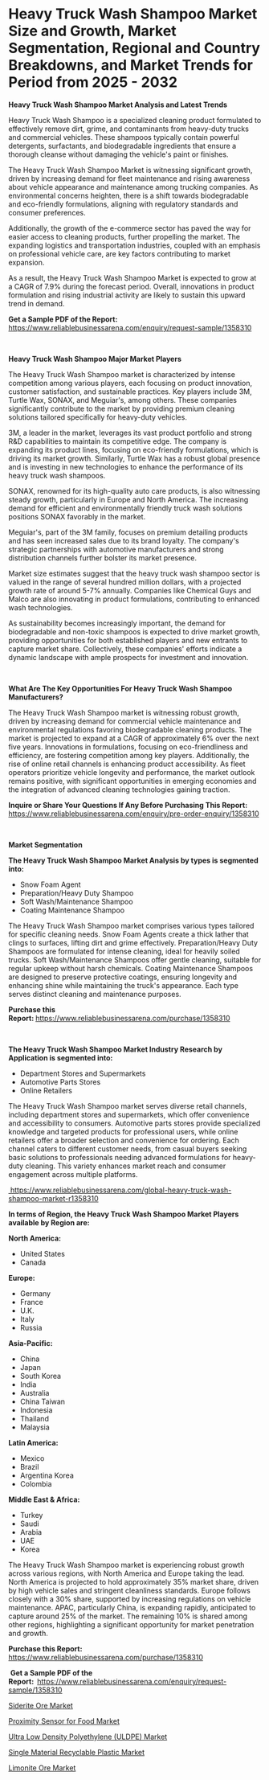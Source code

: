 <p><h1>Heavy Truck Wash Shampoo Market Size and Growth, Market Segmentation, Regional and Country Breakdowns, and Market Trends for Period from 2025 -  2032</h1></p><p><strong>Heavy Truck Wash Shampoo Market Analysis and Latest Trends</strong></p>
<p><p>Heavy Truck Wash Shampoo is a specialized cleaning product formulated to effectively remove dirt, grime, and contaminants from heavy-duty trucks and commercial vehicles. These shampoos typically contain powerful detergents, surfactants, and biodegradable ingredients that ensure a thorough cleanse without damaging the vehicle's paint or finishes. </p><p>The Heavy Truck Wash Shampoo Market is witnessing significant growth, driven by increasing demand for fleet maintenance and rising awareness about vehicle appearance and maintenance among trucking companies. As environmental concerns heighten, there is a shift towards biodegradable and eco-friendly formulations, aligning with regulatory standards and consumer preferences.</p><p>Additionally, the growth of the e-commerce sector has paved the way for easier access to cleaning products, further propelling the market. The expanding logistics and transportation industries, coupled with an emphasis on professional vehicle care, are key factors contributing to market expansion. </p><p>As a result, the Heavy Truck Wash Shampoo Market is expected to grow at a CAGR of 7.9% during the forecast period. Overall, innovations in product formulation and rising industrial activity are likely to sustain this upward trend in demand.</p></p>
<p><strong>Get a Sample PDF of the Report:&nbsp;</strong> <a href="https://www.reliablebusinessarena.com/enquiry/request-sample/1358310?utm_campaign=2194&utm_medium=2&utm_source=Github&utm_content=ia&utm_term=30012025&utm_id=heavy-truck-wash-shampoo">https://www.reliablebusinessarena.com/enquiry/request-sample/1358310</a></p>
<p>&nbsp;</p>
<p><strong>Heavy Truck Wash Shampoo Major Market Players</strong></p>
<p><p>The Heavy Truck Wash Shampoo market is characterized by intense competition among various players, each focusing on product innovation, customer satisfaction, and sustainable practices. Key players include 3M, Turtle Wax, SONAX, and Meguiar's, among others. These companies significantly contribute to the market by providing premium cleaning solutions tailored specifically for heavy-duty vehicles.</p><p>3M, a leader in the market, leverages its vast product portfolio and strong R&D capabilities to maintain its competitive edge. The company is expanding its product lines, focusing on eco-friendly formulations, which is driving its market growth. Similarly, Turtle Wax has a robust global presence and is investing in new technologies to enhance the performance of its heavy truck wash shampoos.</p><p>SONAX, renowned for its high-quality auto care products, is also witnessing steady growth, particularly in Europe and North America. The increasing demand for efficient and environmentally friendly truck wash solutions positions SONAX favorably in the market.</p><p>Meguiar's, part of the 3M family, focuses on premium detailing products and has seen increased sales due to its brand loyalty. The company's strategic partnerships with automotive manufacturers and strong distribution channels further bolster its market presence.</p><p>Market size estimates suggest that the heavy truck wash shampoo sector is valued in the range of several hundred million dollars, with a projected growth rate of around 5-7% annually. Companies like Chemical Guys and Malco are also innovating in product formulations, contributing to enhanced wash technologies.</p><p>As sustainability becomes increasingly important, the demand for biodegradable and non-toxic shampoos is expected to drive market growth, providing opportunities for both established players and new entrants to capture market share. Collectively, these companies' efforts indicate a dynamic landscape with ample prospects for investment and innovation.</p></p>
<p>&nbsp;</p>
<p><strong>What Are The Key Opportunities For Heavy Truck Wash Shampoo Manufacturers?</strong></p>
<p><p>The Heavy Truck Wash Shampoo market is witnessing robust growth, driven by increasing demand for commercial vehicle maintenance and environmental regulations favoring biodegradable cleaning products. The market is projected to expand at a CAGR of approximately 6% over the next five years. Innovations in formulations, focusing on eco-friendliness and efficiency, are fostering competition among key players. Additionally, the rise of online retail channels is enhancing product accessibility. As fleet operators prioritize vehicle longevity and performance, the market outlook remains positive, with significant opportunities in emerging economies and the integration of advanced cleaning technologies gaining traction.</p></p>
<p><strong>Inquire or Share Your Questions If Any Before Purchasing This Report:</strong> <a href="https://www.reliablebusinessarena.com/enquiry/pre-order-enquiry/1358310?utm_campaign=2194&utm_medium=2&utm_source=Github&utm_content=ia&utm_term=30012025&utm_id=heavy-truck-wash-shampoo">https://www.reliablebusinessarena.com/enquiry/pre-order-enquiry/1358310</a></p>
<p>&nbsp;</p>
<p><strong>Market Segmentation</strong></p>
<p><strong>The Heavy Truck Wash Shampoo Market Analysis by types is segmented into:</strong></p>
<p><ul><li>Snow Foam Agent</li><li>Preparation/Heavy Duty Shampoo</li><li>Soft Wash/Maintenance Shampoo</li><li>Coating Maintenance Shampoo</li></ul></p>
<p><p>The Heavy Truck Wash Shampoo market comprises various types tailored for specific cleaning needs. Snow Foam Agents create a thick lather that clings to surfaces, lifting dirt and grime effectively. Preparation/Heavy Duty Shampoos are formulated for intense cleaning, ideal for heavily soiled trucks. Soft Wash/Maintenance Shampoos offer gentle cleaning, suitable for regular upkeep without harsh chemicals. Coating Maintenance Shampoos are designed to preserve protective coatings, ensuring longevity and enhancing shine while maintaining the truck's appearance. Each type serves distinct cleaning and maintenance purposes.</p></p>
<p><strong>Purchase this Report:&nbsp;</strong><a href="https://www.reliablebusinessarena.com/purchase/1358310?utm_campaign=2194&utm_medium=2&utm_source=Github&utm_content=ia&utm_term=30012025&utm_id=heavy-truck-wash-shampoo">https://www.reliablebusinessarena.com/purchase/1358310</a></p>
<p>&nbsp;</p>
<p><strong>The Heavy Truck Wash Shampoo Market Industry Research by Application is segmented into:</strong></p>
<p><ul><li>Department Stores and Supermarkets</li><li>Automotive Parts Stores</li><li>Online Retailers</li></ul></p>
<p><p>The Heavy Truck Wash Shampoo market serves diverse retail channels, including department stores and supermarkets, which offer convenience and accessibility to consumers. Automotive parts stores provide specialized knowledge and targeted products for professional users, while online retailers offer a broader selection and convenience for ordering. Each channel caters to different customer needs, from casual buyers seeking basic solutions to professionals needing advanced formulations for heavy-duty cleaning. This variety enhances market reach and consumer engagement across multiple platforms.</p></p>
<p><a href="https://www.reliablebusinessarena.com/global-heavy-truck-wash-shampoo-market-r1358310?utm_campaign=2194&utm_medium=2&utm_source=Github&utm_content=ia&utm_term=30012025&utm_id=heavy-truck-wash-shampoo">&nbsp;https://www.reliablebusinessarena.com/global-heavy-truck-wash-shampoo-market-r1358310</a></p>
<p><strong>In terms of Region, the Heavy Truck Wash Shampoo Market Players available by Region are:</strong></p>
<p>
    <p> <strong> North America: </strong>
        <ul>
            <li>United States</li>
            <li>Canada</li>
        </ul>
        </p> 
    <p> <strong> Europe: </strong>
        <ul>
            <li>Germany</li>
            <li>France</li>
            <li>U.K.</li>
            <li>Italy</li>
            <li>Russia</li>
        </ul>
        </p> 
    <p> <strong> Asia-Pacific: </strong>
        <ul>
            <li>China</li>
            <li>Japan</li>
            <li>South Korea</li>
            <li>India</li>
            <li>Australia</li>
            <li>China Taiwan</li>
            <li>Indonesia</li>
            <li>Thailand</li>
            <li>Malaysia</li>
        </ul>
        </p> 
    <p> <strong> Latin America: </strong>
        <ul>
            <li>Mexico</li>
            <li>Brazil</li>
            <li>Argentina Korea</li>
            <li>Colombia</li>
        </ul>
        </p> 
    <p> <strong> Middle East & Africa: </strong>
        <ul>
            <li>Turkey</li>
            <li>Saudi</li>
            <li>Arabia</li>
            <li>UAE</li>
            <li>Korea</li>
        </ul>
    </p>
    </p>
<p><p>The Heavy Truck Wash Shampoo market is experiencing robust growth across various regions, with North America and Europe taking the lead. North America is projected to hold approximately 35% market share, driven by high vehicle sales and stringent cleanliness standards. Europe follows closely with a 30% share, supported by increasing regulations on vehicle maintenance. APAC, particularly China, is expanding rapidly, anticipated to capture around 25% of the market. The remaining 10% is shared among other regions, highlighting a significant opportunity for market penetration and growth.</p></p>
<p><strong>Purchase this Report: </strong><a href="https://www.reliablebusinessarena.com/purchase/1358310?utm_campaign=2194&utm_medium=2&utm_source=Github&utm_content=ia&utm_term=30012025&utm_id=heavy-truck-wash-shampoo">https://www.reliablebusinessarena.com/purchase/1358310</a></p>
<p>&nbsp;<strong>Get a Sample PDF of the Report:&nbsp;&nbsp;</strong><a href="https://www.reliablebusinessarena.com/enquiry/request-sample/1358310?utm_campaign=2194&utm_medium=2&utm_source=Github&utm_content=ia&utm_term=30012025&utm_id=heavy-truck-wash-shampoo">https://www.reliablebusinessarena.com/enquiry/request-sample/1358310</a></p>
<p><strong></strong></p>
<p><p><a href="https://github.com/ajconndra/Market-Research-Report-List-1/blob/main/siderite-ore-market.md?utm_campaign=2194&utm_medium=2&utm_source=Github&utm_content=ia&utm_term=30012025&utm_id=heavy-truck-wash-shampoo">Siderite Ore Market</a></p><p><a href="https://www.linkedin.com/pulse/proximity-sensor-food-market-analysis-report-2025-2032-share-alfbf?utm_campaign=2194&utm_medium=2&utm_source=Github&utm_content=ia&utm_term=30012025&utm_id=heavy-truck-wash-shampoo">Proximity Sensor for Food Market</a></p><p><a href="https://www.linkedin.com/pulse/ultra-low-density-polyethylene-uldpe-market-dynamics-future-growth-pnvkf?utm_campaign=2194&utm_medium=2&utm_source=Github&utm_content=ia&utm_term=30012025&utm_id=heavy-truck-wash-shampoo">Ultra Low Density Polyethylene (ULDPE) Market</a></p><p><a href="https://www.linkedin.com/pulse/growth-potential-single-material-recyclable-plastic-market-trend-ewvlf?utm_campaign=2194&utm_medium=2&utm_source=Github&utm_content=ia&utm_term=30012025&utm_id=heavy-truck-wash-shampoo">Single Material Recyclable Plastic Market</a></p><p><a href="https://github.com/rahebeinum/Market-Research-Report-List-1/blob/main/limonite-ore-market.md?utm_campaign=2194&utm_medium=2&utm_source=Github&utm_content=ia&utm_term=30012025&utm_id=heavy-truck-wash-shampoo">Limonite Ore Market</a></p></p>
